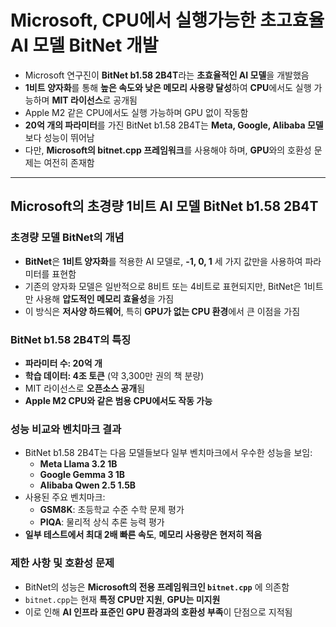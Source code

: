 # Microsoft, CPU에서 실행가능한 초고효율 AI 모델 BitNet 개발


* Microsoft 연구진이 **BitNet b1.58 2B4T**라는 **초효율적인 AI 모델**을 개발했음
* **1비트 양자화**를 통해 **높은 속도와 낮은 메모리 사용량 달성**하여 **CPU**에서도 실행 가능하며 **MIT 라이선스**로 공개됨
* Apple M2 같은 CPU에서도 실행 가능하며 GPU 없이 작동함
* **20억 개의 파라미터**를 가진 BitNet b1.58 2B4T는 **Meta, Google, Alibaba 모델**보다 성능이 뛰어남
* 다만, **Microsoft의 bitnet.cpp 프레임워크**를 사용해야 하며, **GPU**와의 호환성 문제는 여전히 존재함

---

Microsoft의 초경량 1비트 AI 모델 BitNet b1.58 2B4T
------------------------------------------

### 초경량 모델 BitNet의 개념

* **BitNet**은 **1비트 양자화**를 적용한 AI 모델로, **-1, 0, 1** 세 가지 값만을 사용하여 파라미터를 표현함
* 기존의 양자화 모델은 일반적으로 8비트 또는 4비트로 표현되지만, BitNet은 1비트만 사용해 **압도적인 메모리 효율성**을 가짐
* 이 방식은 **저사양 하드웨어**, 특히 **GPU가 없는 CPU 환경**에서 큰 이점을 가짐

### BitNet b1.58 2B4T의 특징

* **파라미터 수: 20억 개**
* **학습 데이터: 4조 토큰** (약 3,300만 권의 책 분량)
* MIT 라이선스로 **오픈소스 공개**됨
* **Apple M2 CPU와 같은 범용 CPU에서도 작동 가능**

### 성능 비교와 벤치마크 결과

* BitNet b1.58 2B4T는 다음 모델들보다 일부 벤치마크에서 우수한 성능을 보임:
  + **Meta Llama 3.2 1B**
  + **Google Gemma 3 1B**
  + **Alibaba Qwen 2.5 1.5B**
* 사용된 주요 벤치마크:
  + **GSM8K**: 초등학교 수준 수학 문제 평가
  + **PIQA**: 물리적 상식 추론 능력 평가
* **일부 테스트에서 최대 2배 빠른 속도**, **메모리 사용량은 현저히 적음**

### 제한 사항 및 호환성 문제

* BitNet의 성능은 **Microsoft의 전용 프레임워크인 `bitnet.cpp`** 에 의존함
* `bitnet.cpp`는 현재 **특정 CPU만 지원**, **GPU는 미지원**
* 이로 인해 **AI 인프라 표준인 GPU 환경과의 호환성 부족**이 단점으로 지적됨
